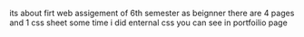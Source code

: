its about firt web assigement of 6th semester as beignner
there are 4 pages and 1 css sheet some time i did enternal css you can see in portfoilio page
